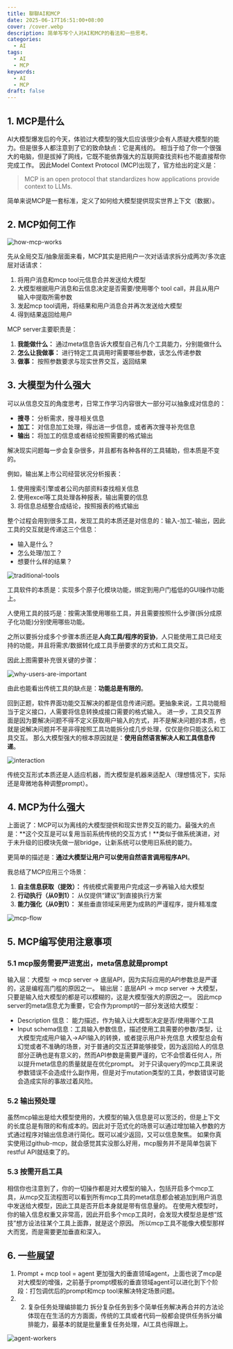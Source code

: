 ```yaml
---
title: 聊聊AI和MCP
date: 2025-06-17T16:51:00+08:00
cover: /cover.webp
description: 简单写写个人对AI和MCP的看法和一些思考。
categories:
  - AI
tags:
  - AI
  - MCP
keywords:
  - AI
  - MCP
draft: false
---
```

## 1. MCP是什么

AI大模型爆发后的今天，体验过大模型的强大后应该很少会有人质疑大模型的能力。但是很多人都注意到了它的致命缺点：它是离线的。
相当于给了你一个很强大的电脑，但是拔掉了网线，它既不能依靠强大的互联网查找资料也不能直接帮你完成工作。
因此Model Context Protocol (MCP)出现了，官方给出的定义是：
> MCP is an open protocol that standardizes how applications provide context to LLMs.

简单来说MCP是一套标准，定义了如何给大模型提供现实世界上下文（数据）。

## 2. MCP如何工作

![how-mcp-works](/2025-06-17-ai-and-mcp/how-mcp-works.png)

先从全局交互/抽象层面来看，MCP其实是把用户一次对话请求拆分成两次/多次底层对话请求：
1. 将用户消息和mcp tool元信息合并发送给大模型
2. 大模型根据用户消息和云信息决定是否需要/使用哪个 tool call，并且从用户输入中提取所需参数
3. 发起mcp tool调用，将结果和用户消息合并再次发送给大模型
4. 得到结果返回给用户

MCP server主要职责是：
1. **我能做什么：**  通过meta信息告诉大模型自己有几个工具能力，分别能做什么
2. **怎么让我做事：** 进行特定工具调用时需要哪些参数，该怎么传递参数
3. **做事：** 按照参数要求与现实世界交互，返回结果

## 3. 大模型为什么强大

可以从信息交互的角度思考，日常工作学习内容很大一部分可以抽象成对信息的：
- **搜寻：** 分析需求，搜寻相关信息
- **加工：** 对信息加工处理，得出进一步信息，或者再次搜寻补充信息
- **输出：** 将加工的信息或者结论按照需要的格式输出

解决现实问题每一步会复杂很多，并且都有各种各样的工具辅助，但本质是不变的。

例如，输出某上市公司经营状况分析报表：
1. 使用搜索引擎或者公司内部资料查找相关信息
2. 使用excel等工具处理各种报表，输出需要的信息
3. 将信息总结整合成结论，按照报表的格式输出

整个过程会用到很多工具，发现工具的本质还是对信息的：输入-加工-输出，因此工具的交互就是传递这三个信息：
- 输入是什么？
- 怎么处理/加工？
- 想要什么样的结果？

![traditional-tools](/2025-06-17-ai-and-mcp/traditional-tools.png)

工具软件的本质是：实现多个原子化模块功能，绑定到用户门槛低的GUI操作功能上。

人使用工具的技巧是：按需决策使用哪些工具，并且需要按照什么步骤(拆分成原子化功能)分别使用哪些功能。

之所以要拆分成多个步骤本质还是**人向工具/程序的妥协**，人只能使用工具已经支持的功能，并且将需求/数据转化成工具手册要求的方式和工具交互。

因此上图需要补充很关键的步骤：

![why-users-are-important](/2025-06-17-ai-and-mcp/why-users-are-important.png)

由此也能看出传统工具的缺点是：**功能总是有限的**。

回到正题，软件界面功能交互解决的都是信息传递问题。更抽象来说，工具功能相当于定义接口，人需要将信息转换成接口需要的格式输入。
进一步，工具交互界面是因为要解决问题不得不定义获取用户输入的方式，并不是解决问题的本质，也就是说解决问题并不是非得按照工具功能拆分成几步处理，仅仅是你只能这么和工具交互。
那么大模型强大的根本原因就是：**使用自然语言解决人和工具信息传递**。

![interaction](/2025-06-17-ai-and-mcp/interaction.png)

传统交互形式本质还是人适应机器，而大模型是机器来适配人（理想情况下，实际还是卑微地各种调整prompt）。

## 4. MCP为什么强大

上面说了：MCP可以为离线的大模型提供和现实世界交互的能力。最强大的点是：**这个交互是可以复用当前系统传统的交互方式！**类似于做系统演进，对于未升级的旧模块先做一层bridge，让新系统可以使用旧系统的能力。

更简单的描述是：**通过大模型让用户可以使用自然语言调用程序API**。

我总结了MCP应用三个场景：
1. **自主信息获取（提效）：** 传统模式需要用户完成这一步再输入给大模型
2. **行动执行（从0到1）：** 从仅提供“建议”到直接执行方案
3. **能力强化（从0到1）：** 某些垂直领域采用更为成熟的严谨程序，提升精准度

![mcp-flow](/2025-06-17-ai-and-mcp/mcp-flow.png)

## 5. MCP编写使用注意事项

### 5.1 mcp服务需要严进宽出，meta信息就是prompt

输入层：大模型 -> mcp server -> 底层API，因为实际应用的API参数总是严谨的，这是编程高门槛的原因之一。
输出层：底层API -> mcp server -> 大模型，只要是输入给大模型的都是可以模糊的，这是大模型强大的原因之一。
因此mcp server的meta信息尤为重要，它会作为prompt的一部分发送给大模型：
- Description 信息： 能力描述，作为输入让大模型决定是否/使用哪个工具
- Input schema信息：工具输入参数信息，描述使用工具需要的参数/类型，让大模型完成用户输入->API输入的转换，或者提示用户补充信息
大模型总会有幻觉或者不准确的场景，对于普通的交互还算能够接受，因为返回给人的信息部分正确也是有意义的，然而API参数是需要严谨的，它不会惯着任何人，所以提升meta信息的质量就是在优化prompt。
对于只读query的mcp工具来说参数错误不会造成什么副作用，但是对于mutation类型的工具，参数错误可能会造成实际的事故过着风险。

### 5.2 输出预处理

虽然mcp输出是给大模型使用的，大模型的输入信息是可以宽泛的，但是上下文的长度总是有限的和有成本的。因此对于范式化的场景可以通过增加输入参数的方式通过程序对输出信息进行简化。既可以减少返回，又可以信息聚焦。
如果你真实使用过github-mcp，就会感觉其实没那么好用，mcp服务并不是简单包装下restful API就结束了的。

### 5.3 按需开启工具

相信你也注意到了，你的一切操作都是对大模型的输入，包括开启多个mcp工具，从mcp交互流程图可以看到所有mcp工具的meta信息都会被追加到用户消息中发送给大模型，因此工具是否开启本身就是带有信息量的。
在使用大模型时，你的输入信息权重又非常高，因此开启多个mcp工具时，会发现大模型总是想“炫技”想方设法往某个工具上面靠，就是这个原因。
所以mcp工具不能像大模型那样大而宽，而是需要更加垂直和深入。

## 6. 一些展望

1. Prompt + mcp tool = agent
更加强大的垂直领域agent，上面也说了mcp是对大模型的增强，之前基于prompt模板的垂直领域agent可以进化到下个阶段：打包调优后的prompt和mcp tool来解决特定场景问题。
2. 2. 复杂任务处理编排能力
拆分复杂任务到多个简单任务解决再合并的方法论体现在在生活的方方面面，传统的工具或者代码一般都会提供任务拆分编排能力，最基本的就是批量重复任务处理，AI工具也得跟上。

![agent-workers](/2025-06-17-ai-and-mcp/agent-workers.png)
